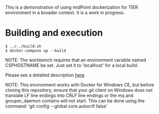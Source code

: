 This is a demonstration of using midPoint dockerization for TIER environment in a broader context. It is a work in progress.

# Building and execution
```
$ ../../build.sh
$ docker-compose up --build
```

NOTE: The workbench requires that an environment variable named CSPHOSTNAME be set.  Just set it to 'localhost' for a local build.

Please see a detailed description [here](https://spaces.at.internet2.edu/display/MID/Complex+midPoint+integration+demo).

NOTE: This environment works with Docker for Windows CE, but before cloning this repository, ensure that your git client on Windows does not translate LF line endings into CRLF line endings or the mq and grouper_daemon contains will not start.  This can be done using the command: 'git config --global core.autocrlf false'
